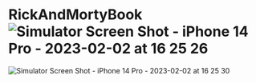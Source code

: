 # RickAndMortyBook![Simulator Screen Shot - iPhone 14 Pro - 2023-02-02 at 16 25 26](https://user-images.githubusercontent.com/101355515/216338205-9c64ff64-32d1-4543-be0a-e623187bcfdc.png)
![Simulator Screen Shot - iPhone 14 Pro - 2023-02-02 at 16 25 30](https://user-images.githubusercontent.com/101355515/216338212-b951f9f1-0a54-4912-9fcb-3aa685b355ff.png)
